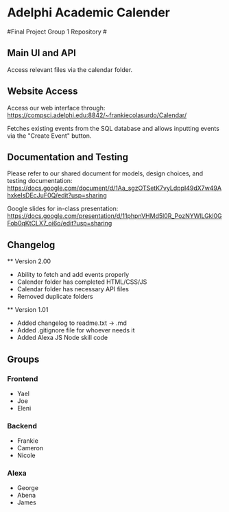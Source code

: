 # Adelphi Academic Calender
 
#Final Project Group 1 Repository #

## Main UI and API ##
Access relevant files via the calendar folder.

## Website Access ## 
Access our web interface through:
https://compsci.adelphi.edu:8842/~frankiecolasurdo/Calendar/

Fetches existing events from the SQL database and allows inputting events via the "Create Event" button.

## Documentation and Testing ##
Please refer to our shared document for models, design choices, and testing documentation:
https://docs.google.com/document/d/1Aa_sgzOTSetK7vyLdppI49dX7w49AhxkeIsDEcJuF0Q/edit?usp=sharing

Google slides for in-class presentation:
https://docs.google.com/presentation/d/11phpnVHMd5l0R_PozNYWlLGkl0GFob0qKtCLX7_oi6o/edit?usp=sharing

## Changelog ##
** Version 2.00
* Ability to fetch and add events properly
* Calender folder has completed HTML/CSS/JS
* Calendar folder has necessary API files 
* Removed duplicate folders

** Version 1.01
* Added changelog to readme.txt -> .md
* Added .gitignore file for whoever needs it
* Added Alexa JS Node skill code


## Groups ##

### Frontend ###
* Yael
* Joe
* Eleni

### Backend ###
* Frankie 
* Cameron 
* Nicole

### Alexa ##
* George 
* Abena 
* James
